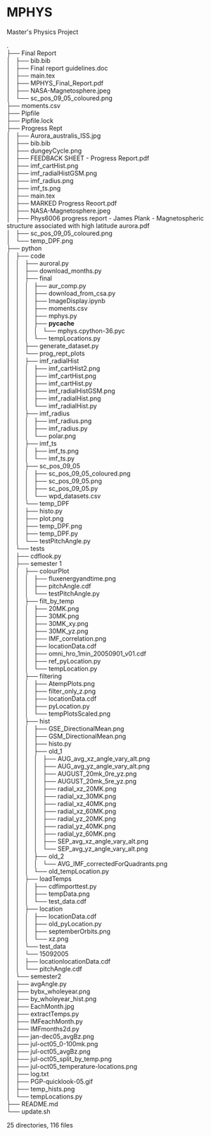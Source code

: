 # MPHYS  
Master's Physics Project  
  
  
.  
├── Final Report  
│   ├── bib.bib  
│   ├── Final report guidelines.doc  
│   ├── main.tex  
│   ├── MPHYS_Final_Report.pdf  
│   ├── NASA-Magnetosphere.jpeg  
│   └── sc_pos_09_05_coloured.png  
├── moments.csv  
├── Pipfile  
├── Pipfile.lock  
├── Progress Rept  
│   ├── Aurora_australis_ISS.jpg  
│   ├── bib.bib  
│   ├── dungeyCycle.png  
│   ├── FEEDBACK SHEET - Progress Report.pdf  
│   ├── imf_cartHist.png  
│   ├── imf_radialHistGSM.png  
│   ├── imf_radius.png  
│   ├── imf_ts.png  
│   ├── main.tex  
│   ├── MARKED Progress Reoort.pdf  
│   ├── NASA-Magnetosphere.jpeg  
│   ├── Phys6006 progress report - James Plank - Magnetospheric structure associated with high latitude aurora.pdf  
│   ├── sc_pos_09_05_coloured.png  
│   └── temp_DPF.png  
├── python  
│   ├── code  
│   │   ├── auroral.py  
│   │   ├── download_months.py  
│   │   ├── final  
│   │   │   ├── aur_comp.py  
│   │   │   ├── download_from_csa.py  
│   │   │   ├── ImageDisplay.ipynb  
│   │   │   ├── moments.csv  
│   │   │   ├── mphys.py  
│   │   │   ├── __pycache__  
│   │   │   │   └── mphys.cpython-36.pyc  
│   │   │   └── tempLocations.py  
│   │   ├── generate_dataset.py  
│   │   └── prog_rept_plots  
│   │       ├── imf_radialHist  
│   │       │   ├── imf_cartHist2.png  
│   │       │   ├── imf_cartHist.png  
│   │       │   ├── imf_cartHist.py  
│   │       │   ├── imf_radialHistGSM.png  
│   │       │   ├── imf_radialHist.png  
│   │       │   └── imf_radialHist.py  
│   │       ├── imf_radius  
│   │       │   ├── imf_radius.png  
│   │       │   ├── imf_radius.py  
│   │       │   └── polar.png  
│   │       ├── imf_ts  
│   │       │   ├── imf_ts.png  
│   │       │   └── imf_ts.py  
│   │       ├── sc_pos_09_05  
│   │       │   ├── sc_pos_09_05_coloured.png  
│   │       │   ├── sc_pos_09_05.png  
│   │       │   ├── sc_pos_09_05.py  
│   │       │   └── wpd_datasets.csv  
│   │       └── temp_DPF  
│   │           ├── histo.py  
│   │           ├── plot.png  
│   │           ├── temp_DPF.png  
│   │           ├── temp_DPF.py  
│   │           └── testPitchAngle.py  
│   └── tests  
│       ├── cdflook.py  
│       ├── semester 1  
│       │   ├── colourPlot  
│       │   │   ├── fluxenergyandtime.png  
│       │   │   ├── pitchAngle.cdf  
│       │   │   └── testPitchAngle.py  
│       │   ├── filt_by_temp  
│       │   │   ├── 20MK.png  
│       │   │   ├── 30MK.png  
│       │   │   ├── 30MK_xy.png  
│       │   │   ├── 30MK_yz.png  
│       │   │   ├── IMF_correlation.png  
│       │   │   ├── locationData.cdf  
│       │   │   ├── omni_hro_1min_20050901_v01.cdf  
│       │   │   ├── ref_pyLocation.py  
│       │   │   └── tempLocation.py  
│       │   ├── filtering  
│       │   │   ├── AtempPlots.png  
│       │   │   ├── filter_only_z.png  
│       │   │   ├── locationData.cdf  
│       │   │   ├── pyLocation.py  
│       │   │   └── tempPlotsScaled.png  
│       │   ├── hist  
│       │   │   ├── GSE_DirectionalMean.png  
│       │   │   ├── GSM_DirectionalMean.png  
│       │   │   ├── histo.py  
│       │   │   ├── old_1  
│       │   │   │   ├── AUG_avg_xz_angle_vary_alt.png  
│       │   │   │   ├── AUG_avg_yz_angle_vary_alt.png  
│       │   │   │   ├── AUGUST_20mk_0re_yz.png  
│       │   │   │   ├── AUGUST_20mk_5re_yz.png  
│       │   │   │   ├── radial_xz_20MK.png  
│       │   │   │   ├── radial_xz_30MK.png  
│       │   │   │   ├── radial_xz_40MK.png  
│       │   │   │   ├── radial_xz_60MK.png  
│       │   │   │   ├── radial_yz_20MK.png  
│       │   │   │   ├── radial_yz_40MK.png  
│       │   │   │   ├── radial_yz_60MK.png  
│       │   │   │   ├── SEP_avg_xz_angle_vary_alt.png  
│       │   │   │   └── SEP_avg_yz_angle_vary_alt.png  
│       │   │   ├── old_2  
│       │   │   │   └── AVG_IMF_correctedForQuadrants.png  
│       │   │   └── old_tempLocation.py  
│       │   ├── loadTemps  
│       │   │   ├── cdfimporttest.py  
│       │   │   ├── tempData.png  
│       │   │   └── test_data.cdf  
│       │   ├── location  
│       │   │   ├── locationData.cdf  
│       │   │   ├── old_pyLocation.py  
│       │   │   ├── septemberOrbits.png  
│       │   │   └── xz.png  
│       │   └── test_data  
│       │       └── 15092005  
│       │           ├── locationlocationData.cdf  
│       │           └── pitchAngle.cdf  
│       └── semester2  
│           ├── avgAngle.py  
│           ├── bybx_wholeyear.png  
│           ├── by_wholeyear_hist.png  
│           ├── EachMonth.jpg  
│           ├── extractTemps.py  
│           ├── IMFeachMonth.py  
│           ├── IMFmonths2d.py  
│           ├── jan-dec05_avgBz.png  
│           ├── jul-oct05_0-100mk.png  
│           ├── jul-oct05_avgBz.png  
│           ├── jul-oct05_split_by_temp.png  
│           ├── jul-oct05_temperature-locations.png  
│           ├── log.txt  
│           ├── PGP-quicklook-05.gif  
│           ├── temp_hists.png  
│           └── tempLocations.py  
├── README.md  
└── update.sh  
  
25 directories, 116 files  
